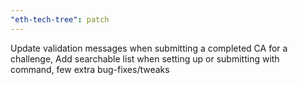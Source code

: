 ```yaml
---
"eth-tech-tree": patch
---
```


Update validation messages when submitting a completed CA for a challenge, Add searchable list when setting up or submitting with command, few extra bug-fixes/tweaks

